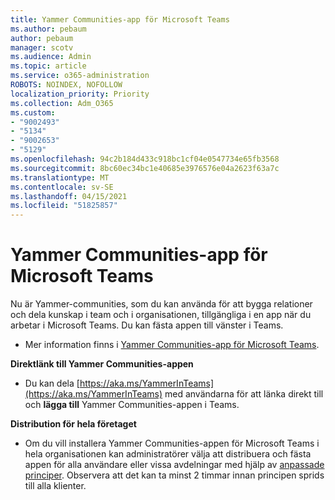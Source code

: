 ```yaml
---
title: Yammer Communities-app för Microsoft Teams
ms.author: pebaum
author: pebaum
manager: scotv
ms.audience: Admin
ms.topic: article
ms.service: o365-administration
ROBOTS: NOINDEX, NOFOLLOW
localization_priority: Priority
ms.collection: Adm_O365
ms.custom:
- "9002493"
- "5134"
- "9002653"
- "5129"
ms.openlocfilehash: 94c2b184d433c918bc1cf04e0547734e65fb3568
ms.sourcegitcommit: 8bc60ec34bc1e40685e3976576e04a2623f63a7c
ms.translationtype: MT
ms.contentlocale: sv-SE
ms.lasthandoff: 04/15/2021
ms.locfileid: "51825857"
---
```

# <a name="yammer-communities-app-for-microsoft-teams"></a>Yammer Communities-app för Microsoft Teams

Nu är Yammer-communities, som du kan använda för att bygga relationer och dela kunskap i team och i organisationen, tillgängliga i en app när du arbetar i Microsoft Teams. Du kan fästa appen till vänster i Teams. 

- Mer information finns i [Yammer Communities-app för Microsoft Teams](https://go.microsoft.com/fwlink/?linkid=2127757&clcid=0x409).

**Direktlänk till Yammer Communities-appen**

- Du kan dela [https://aka.ms/YammerInTeams](https://aka.ms/YammerInTeams) med användarna för att länka direkt till och **lägga till** Yammer Communities-appen i Teams.

**Distribution för hela företaget**

- Om du vill installera Yammer Communities-appen för Microsoft Teams i hela organisationen kan administratörer välja att distribuera och fästa appen för alla användare eller vissa avdelningar med hjälp av [anpassade principer](https://docs.microsoft.com/microsoftteams/manage-apps). Observera att det kan ta minst 2 timmar innan principen sprids till alla klienter.
